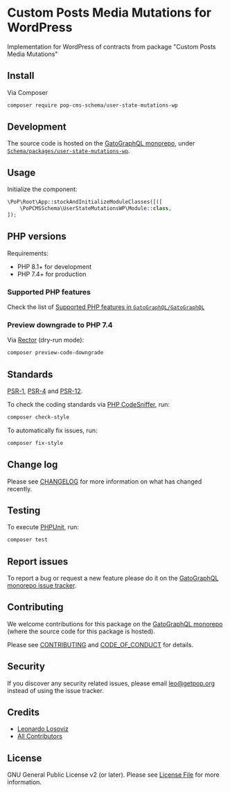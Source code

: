 # Custom Posts Media Mutations for WordPress

<!--
[![Build Status][ico-travis]][link-travis]
[![Quality Score][ico-code-quality]][link-code-quality]
[![Software License][ico-license]](LICENSE.md)
[![Latest Version on Packagist][ico-version]][link-packagist]
[![Coverage Status][ico-scrutinizer]][link-scrutinizer]
[![Total Downloads][ico-downloads]][link-downloads]
-->

Implementation for WordPress of contracts from package "Custom Posts Media Mutations"

## Install

Via Composer

``` bash
composer require pop-cms-schema/user-state-mutations-wp
```

## Development

The source code is hosted on the [GatoGraphQL monorepo](https://github.com/GatoGraphQL/GatoGraphQL), under [`Schema/packages/user-state-mutations-wp`](https://github.com/GatoGraphQL/GatoGraphQL/tree/master/layers/Schema/packages/user-state-mutations-wp).

## Usage

Initialize the component:

``` php
\PoP\Root\App::stockAndInitializeModuleClasses([([
    \PoPCMSSchema\UserStateMutationsWP\Module::class,
]);
```

## PHP versions

Requirements:

- PHP 8.1+ for development
- PHP 7.4+ for production

### Supported PHP features

Check the list of [Supported PHP features in `GatoGraphQL/GatoGraphQL`](https://github.com/GatoGraphQL/GatoGraphQL/blob/master/docs/supported-php-features.md)

### Preview downgrade to PHP 7.4

Via [Rector](https://github.com/rectorphp/rector) (dry-run mode):

```bash
composer preview-code-downgrade
```

## Standards

[PSR-1](https://www.php-fig.org/psr/psr-1), [PSR-4](https://www.php-fig.org/psr/psr-4) and [PSR-12](https://www.php-fig.org/psr/psr-12).

To check the coding standards via [PHP CodeSniffer](https://github.com/squizlabs/PHP_CodeSniffer), run:

``` bash
composer check-style
```

To automatically fix issues, run:

``` bash
composer fix-style
```

## Change log

Please see [CHANGELOG](CHANGELOG.md) for more information on what has changed recently.

## Testing

To execute [PHPUnit](https://phpunit.de/), run:

``` bash
composer test
```

## Report issues

To report a bug or request a new feature please do it on the [GatoGraphQL monorepo issue tracker](https://github.com/GatoGraphQL/GatoGraphQL/issues).

## Contributing

We welcome contributions for this package on the [GatoGraphQL monorepo](https://github.com/GatoGraphQL/GatoGraphQL) (where the source code for this package is hosted).

Please see [CONTRIBUTING](CONTRIBUTING.md) and [CODE_OF_CONDUCT](CODE_OF_CONDUCT.md) for details.

## Security

If you discover any security related issues, please email leo@getpop.org instead of using the issue tracker.

## Credits

- [Leonardo Losoviz][link-author]
- [All Contributors][link-contributors]

## License

GNU General Public License v2 (or later). Please see [License File](LICENSE.md) for more information.

[ico-version]: https://img.shields.io/packagist/v/pop-cms-schema/user-state-mutations-wp.svg?style=flat-square
[ico-license]: https://img.shields.io/badge/license-GPLv2-brightgreen.svg?style=flat-square
[ico-travis]: https://img.shields.io/travis/pop-cms-schema/user-state-mutations-wp/master.svg?style=flat-square
[ico-scrutinizer]: https://img.shields.io/scrutinizer/coverage/g/pop-cms-schema/user-state-mutations-wp.svg?style=flat-square
[ico-code-quality]: https://img.shields.io/scrutinizer/g/pop-cms-schema/user-state-mutations-wp.svg?style=flat-square
[ico-downloads]: https://img.shields.io/packagist/dt/pop-cms-schema/user-state-mutations-wp.svg?style=flat-square

[link-packagist]: https://packagist.org/packages/pop-cms-schema/user-state-mutations-wp
[link-travis]: https://travis-ci.org/pop-cms-schema/user-state-mutations-wp
[link-scrutinizer]: https://scrutinizer-ci.com/g/pop-cms-schema/user-state-mutations-wp/code-structure
[link-code-quality]: https://scrutinizer-ci.com/g/pop-cms-schema/user-state-mutations-wp
[link-downloads]: https://packagist.org/packages/pop-cms-schema/user-state-mutations-wp
[link-author]: https://github.com/leoloso
[link-contributors]: ../../../../../../contributors
